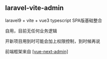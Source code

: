 ## laravel-vite-admin

laravel9 + vite + vue3 typescript SPA版基础整合

自用，目前无任何业务逻辑

开新项目用到时可能会加上权限控制，到时候再说

前端框架来自 [[vue-next-admin]](https://gitee.com/lyt-top/vue-next-admin)
